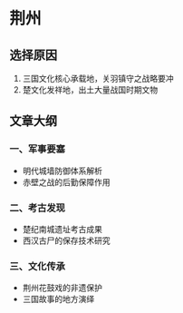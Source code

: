 # 荆州

## 选择原因
1. 三国文化核心承载地，关羽镇守之战略要冲
2. 楚文化发祥地，出土大量战国时期文物

## 文章大纲
### 一、军事要塞
- 明代城墙防御体系解析
- 赤壁之战的后勤保障作用

### 二、考古发现
- 楚纪南城遗址考古成果
- 西汉古尸的保存技术研究

### 三、文化传承
- 荆州花鼓戏的非遗保护
- 三国故事的地方演绎